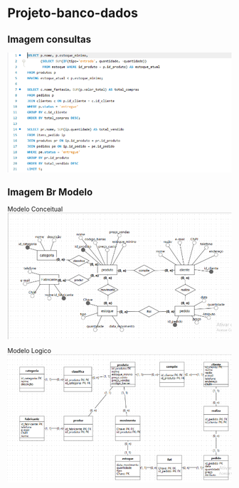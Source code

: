 # Projeto-banco-dados

## Imagem consultas 
![consultas](./imagens-readme/consulta-bancodedados.png)


## Imagem Br Modelo
Modelo Conceitual
![conceitual](./imagens-readme/modelo-conceitual.png)

Modelo Logico
![logico](./imagens-readme/modelo-logico.png)
